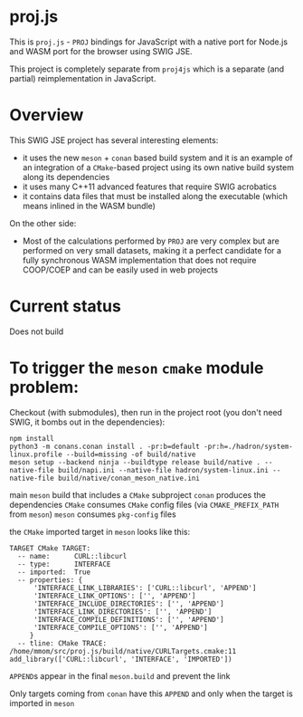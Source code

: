 # proj.js

This is `proj.js` - `PROJ` bindings for JavaScript with a native port for Node.js and WASM port for the browser using SWIG JSE.

This project is completely separate from `proj4js` which is a separate (and partial) reimplementation in JavaScript.

# Overview

This SWIG JSE project has several interesting elements:
 * it uses the new `meson` + `conan` based build system and it is an example of an integration of a `CMake`-based project using its own native build system along its dependencies
 * it uses many C++11 advanced features that require SWIG acrobatics
 * it contains data files that must be installed along the executable (which means inlined in the WASM bundle)

On the other side:
 * Most of the calculations performed by `PROJ` are very complex but are performed on very small datasets, making it a perfect candidate for a fully synchronous WASM implementation that does not require COOP/COEP and can be easily used in web projects

# Current status

Does not build

# To trigger the `meson` `cmake` module problem:

Checkout (with submodules), then run in the project root (you don't need SWIG, it bombs out in the dependencies):

```
npm install
python3 -m conans.conan install . -pr:b=default -pr:h=./hadron/system-linux.profile --build=missing -of build/native
meson setup --backend ninja --buildtype release build/native . --native-file build/napi.ini --native-file hadron/system-linux.ini --native-file build/native/conan_meson_native.ini
```

main `meson` build that includes a `CMake` subproject
`conan` produces the dependencies
`CMake` consumes `CMake` config files (via `CMAKE_PREFIX_PATH` from `meson`)
`meson` consumes `pkg-config` files

the `CMake` imported target in `meson` looks like this:

```
TARGET CMake TARGET:
  -- name:      CURL::libcurl
  -- type:      INTERFACE
  -- imported:  True
  -- properties: {
      'INTERFACE_LINK_LIBRARIES': ['CURL::libcurl', 'APPEND']
      'INTERFACE_LINK_OPTIONS': ['', 'APPEND']
      'INTERFACE_INCLUDE_DIRECTORIES': ['', 'APPEND']
      'INTERFACE_LINK_DIRECTORIES': ['', 'APPEND']
      'INTERFACE_COMPILE_DEFINITIONS': ['', 'APPEND']
      'INTERFACE_COMPILE_OPTIONS': ['', 'APPEND']
     }
  -- tline: CMake TRACE: /home/mmom/src/proj.js/build/native/CURLTargets.cmake:11 add_library(['CURL::libcurl', 'INTERFACE', 'IMPORTED'])
```

`APPEND`s appear in the final `meson.build` and prevent the link

Only targets coming from `conan` have this `APPEND` and only when the target is imported in `meson`
